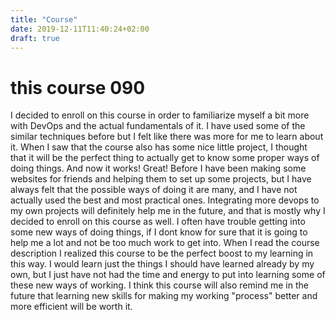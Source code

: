 ```yaml
---
title: "Course"
date: 2019-12-11T11:40:24+02:00
draft: true
---
```


# this course 090

I decided to enroll on this course in order to familiarize myself a bit more with DevOps and the actual fundamentals of it.
I have used some of the similar techniques before but I felt like there was more for me to learn about it. When I saw that the course also has some nice little project, I thought that it will be the perfect thing to actually get to know some proper ways of doing things. And now it works! Great!
Before I have been making some websites for friends and helping them to set up some projects, but I have always felt that the possible ways of doing it are many, and I have not actually used the best and most practical ones. Integrating more devops to my own projects will definitely help me in the future, and that is mostly why I decided to enroll on this course as well.
I often have trouble getting into some new ways of doing things, if I dont know for sure that it is going to help me a lot and not be too much work to get into. When I read the course description I realized this course to be the perfect boost to my learning in this way. I would learn just the things I should have learned already by my own, but I just have not had the time and energy to put into learning some of these new ways of working. I think this course will also remind me in the future that learning new skills for making my working "process" better and more efficient will be worth it.

